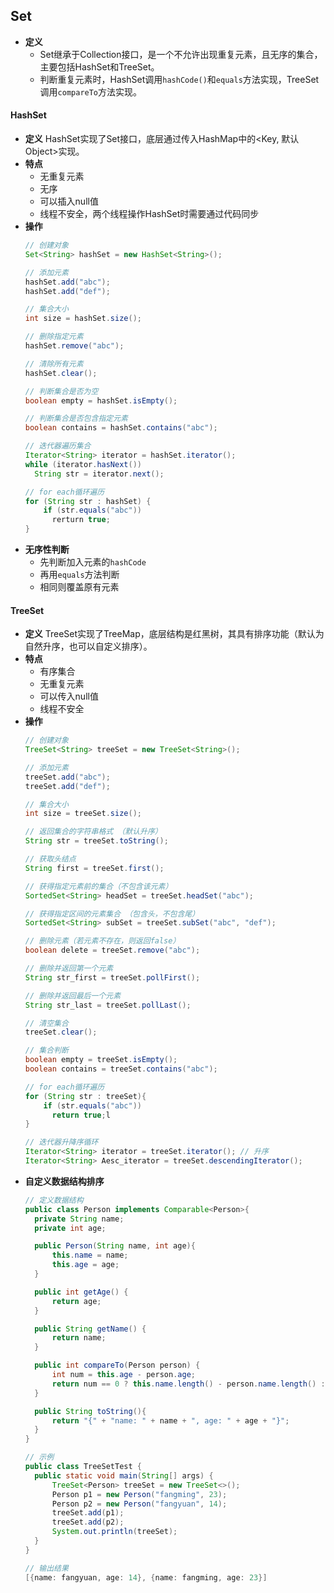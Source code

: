 ## Set
* **定义**
  * Set继承于Collection接口，是一个不允许出现重复元素，且无序的集合，主要包括HashSet和TreeSet。
  * 判断重复元素时，HashSet调用`hashCode()`和`equals`方法实现，TreeSet调用`compareTo`方法实现。
#### HashSet
* **定义**
    HashSet实现了Set接口，底层通过传入HashMap中的<Key, 默认Object>实现。
* **特点**
  * 无重复元素
  * 无序
  * 可以插入null值
  * 线程不安全，两个线程操作HashSet时需要通过代码同步
* **操作**
  ```java
  // 创建对象
  Set<String> hashSet = new HashSet<String>();
  
  // 添加元素
  hashSet.add("abc");
  hashSet.add("def");
  
  // 集合大小
  int size = hashSet.size();
  
  // 删除指定元素
  hashSet.remove("abc");
  
  // 清除所有元素
  hashSet.clear();
  
  // 判断集合是否为空
  boolean empty = hashSet.isEmpty();
  
  // 判断集合是否包含指定元素
  boolean contains = hashSet.contains("abc");

  // 迭代器遍历集合
  Iterator<String> iterator = hashSet.iterator();
  while (iterator.hasNext())
    String str = iterator.next();

  // for each循环遍历
  for (String str : hashSet) {
      if (str.equals("abc"))
        rerturn true;
  }
  ```
* **无序性判断**
  * 先判断加入元素的`hashCode`
  * 再用`equals`方法判断
  * 相同则覆盖原有元素

#### TreeSet
* **定义**
  TreeSet实现了TreeMap，底层结构是红黑树，其具有排序功能（默认为自然升序，也可以自定义排序）。
* **特点**
  * 有序集合
  * 无重复元素
  * 可以传入null值
  * 线程不安全
* **操作**
  ```java
  // 创建对象
  TreeSet<String> treeSet = new TreeSet<String>();

  // 添加元素
  treeSet.add("abc");
  treeSet.add("def");

  // 集合大小
  int size = treeSet.size();

  // 返回集合的字符串格式 （默认升序）
  String str = treeSet.toString();

  // 获取头结点
  String first = treeSet.first();

  // 获得指定元素前的集合（不包含该元素）
  SortedSet<String> headSet = treeSet.headSet("abc");

  // 获得指定区间的元素集合 （包含头，不包含尾）
  SortedSet<String> subSet = treeSet.subSet("abc", "def");

  // 删除元素（若元素不存在，则返回false）
  boolean delete = treeSet.remove("abc");
  
  // 删除并返回第一个元素
  String str_first = treeSet.pollFirst();

  // 删除并返回最后一个元素
  String str_last = treeSet.pollLast();

  // 清空集合
  treeSet.clear();

  // 集合判断
  boolean empty = treeSet.isEmpty();
  boolean contains = treeSet.contains("abc");

  // for each循环遍历
  for (String str : treeSet){
      if (str.equals("abc"))
        return true;l
  }

  // 迭代器升降序循环
  Iterator<String> iterator = treeSet.iterator(); // 升序
  Iterator<String> Aesc_iterator = treeSet.descendingIterator();
  ```
* **自定义数据结构排序**
  ```java
  // 定义数据结构
  public class Person implements Comparable<Person>{
    private String name;
    private int age;

    public Person(String name, int age){
        this.name = name;
        this.age = age;
    }

    public int getAge() {
        return age;
    }

    public String getName() {
        return name;
    }

    public int compareTo(Person person) {
        int num = this.age - person.age;
        return num == 0 ? this.name.length() - person.name.length() : num;
    }

    public String toString(){
        return "{" + "name: " + name + ", age: " + age + "}";
    }
  }

  // 示例
  public class TreeSetTest {
    public static void main(String[] args) {
        TreeSet<Person> treeSet = new TreeSet<>();
        Person p1 = new Person("fangming", 23);
        Person p2 = new Person("fangyuan", 14);
        treeSet.add(p1);
        treeSet.add(p2);
        System.out.println(treeSet);
    }
  }

  // 输出结果
  [{name: fangyuan, age: 14}, {name: fangming, age: 23}]
  ```